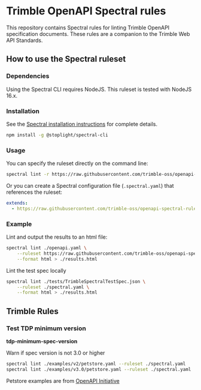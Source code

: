 # Trimble OpenAPI Spectral rules

This repository contains Spectral rules for linting Trimble OpenAPI specification documents. These rules are a companion to the Trimble Web API Standards.

## How to use the Spectral ruleset

### Dependencies

Using the Spectral CLI requires NodeJS. This ruleset is tested with NodeJS 16.x.

### Installation

See the [Spectral installation instructions](https://meta.stoplight.io/docs/spectral/docs/getting-started/installation.md) for complete details.

```bash
npm install -g @stoplight/spectral-cli
```

### Usage

You can specify the ruleset directly on the command line:

```bash
spectral lint -r https://raw.githubusercontent.com/trimble-oss/openapi-spectral-rules/main/spectral.yaml <api definition file>
```

Or you can create a Spectral configuration file (`.spectral.yaml`) that references the ruleset:

```yaml
extends:
  - https://raw.githubusercontent.com/trimble-oss/openapi-spectral-rules/main/spectral.yaml
```

### Example

Lint and output the results to an html file:

```bash
spectral lint ./openapi.yaml \
    --ruleset https://raw.githubusercontent.com/trimble-oss/openapi-spectral-rules/main/spectral.yaml \
    --format html > ./results.html

```

Lint the test spec locally

```bash
spectral lint ./tests/TrimbleSpectralTestSpec.json \
    --ruleset ./spectral.yaml \
    --format html > ./results.html
```

## Trimble Rules

### Test TDP minimum version

**tdp-minimum-spec-version**

Warn if spec version is not 3.0 or higher

```bash
spectral lint ./examples/v2/petstore.yaml --ruleset ./spectral.yaml
spectral lint ./examples/v3.0/petstore.yaml --ruleset ./spectral.yaml
```

Petstore examples are from [OpenAPI Initiative](https://github.com/OAI/OpenAPI-Specification/tree/main/examples)
